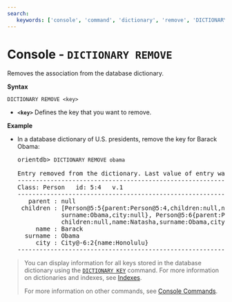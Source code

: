 ```yaml
---
search:
   keywords: ['console', 'command', 'dictionary', 'remove', 'DICTIONARY REMOVE']
---
```


<!-- proofread 2015-01-07 SAM -->

# Console - `DICTIONARY REMOVE`

Removes the association from the database dictionary.

**Syntax**

```
DICTIONARY REMOVE <key>
```

- **`<key>`** Defines the key that you want to remove.

**Example**

- In a database dictionary of U.S. presidents, remove the key for Barack Obama:

  <pre>
  orientdb> <code class="lang-sql userinput">DICTIONARY REMOVE obama</code>

  Entry removed from the dictionary. Last value of entry was:
  ------------------------------------------------------------------------
  Class: Person   id: 5:4   v.1
  ------------------------------------------------------------------------
     parent : null
   children : [Person@5:5{parent:Person@5:4,children:null,name:Malia Ann,
              surname:Obama,city:null}, Person@5:6{parent:Person@5:4,
              children:null,name:Natasha,surname:Obama,city:null}]
       name : Barack
    surname : Obama
       city : City@-6:2{name:Honolulu}
  ------------------------------------------------------------------------
  </pre>


>You can display information for all keys stored in the database dictionary using the [`DICTIONARY KEY`](Console-Command-Dictionary-Keys.md) command.  For more information on dictionaries and indexes, see [Indexes](../Indexes.md).
>
>For more information on other commands, see [Console Commands](Console-Commands.md).
